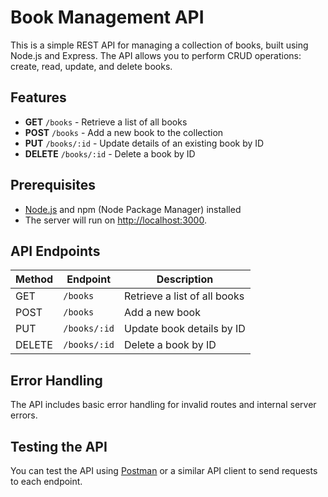 # Book Management API

This is a simple REST API for managing a collection of books, built using Node.js and Express. The API allows you to perform CRUD operations: create, read, update, and delete books.

## Features

- **GET** `/books` - Retrieve a list of all books
- **POST** `/books` - Add a new book to the collection
- **PUT** `/books/:id` - Update details of an existing book by ID
- **DELETE** `/books/:id` - Delete a book by ID

## Prerequisites

- [Node.js](https://nodejs.org/) and npm (Node Package Manager) installed
- The server will run on [http://localhost:3000](http://localhost:3000).

## API Endpoints

| Method | Endpoint       | Description                     |
|--------|----------------|---------------------------------|
| GET    | `/books`       | Retrieve a list of all books   |
| POST   | `/books`       | Add a new book                 |
| PUT    | `/books/:id`   | Update book details by ID      |
| DELETE | `/books/:id`   | Delete a book by ID            |

## Error Handling

The API includes basic error handling for invalid routes and internal server errors.

## Testing the API

You can test the API using [Postman](https://www.postman.com/) or a similar API client to send requests to each endpoint.